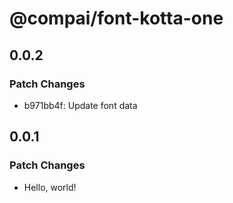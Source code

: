 # @compai/font-kotta-one

## 0.0.2

### Patch Changes

- b971bb4f: Update font data

## 0.0.1

### Patch Changes

- Hello, world!
